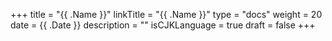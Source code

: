 +++
title = "{{ .Name }}"
linkTitle = "{{ .Name }}"
type = "docs"
weight = 20
date = {{ .Date }}
description = ""
isCJKLanguage = true
draft = false
+++